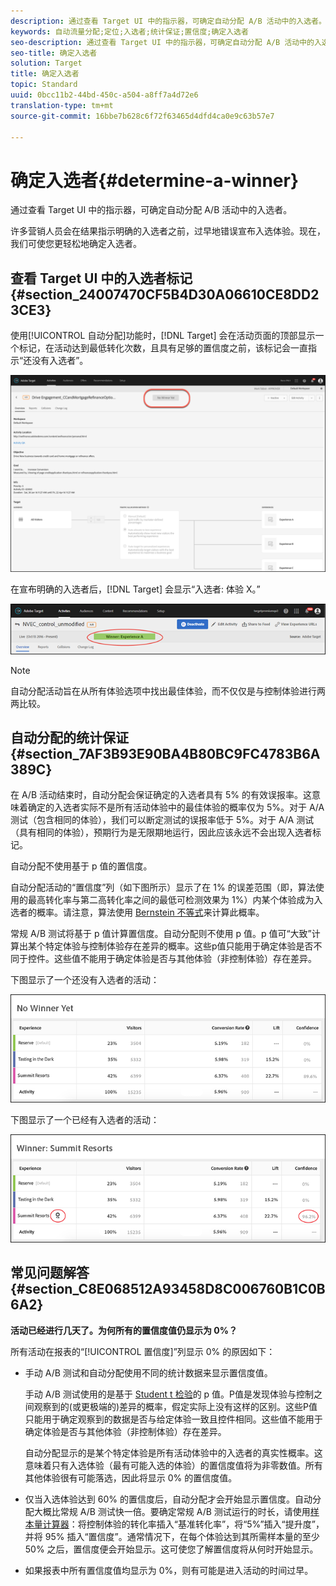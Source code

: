 ```yaml
---
description: 通过查看 Target UI 中的指示器，可确定自动分配 A/B 活动中的入选者。
keywords: 自动流量分配;定位;入选者;统计保证;置信度;确定入选者
seo-description: 通过查看 Target UI 中的指示器，可确定自动分配 A/B 活动中的入选者。
seo-title: 确定入选者
solution: Target
title: 确定入选者
topic: Standard
uuid: 0bcc11b2-44bd-450c-a504-a8ff7a4d72e6
translation-type: tm+mt
source-git-commit: 16bbe7b628c6f72f63465d4dfd4ca0e9c63b57e7

---
```



# 确定入选者{#determine-a-winner}

通过查看 Target UI 中的指示器，可确定自动分配 A/B 活动中的入选者。

许多营销人员会在结果指示明确的入选者之前，过早地错误宣布入选体验。现在，我们可使您更轻松地确定入选者。

## 查看 Target UI 中的入选者标记 {#section_24007470CF5B4D30A06610CE8DD23CE3}

使用[!UICONTROL 自动分配]功能时，[!DNL Target] 会在活动页面的顶部显示一个标记，在活动达到最低转化次数，且具有足够的置信度之前，该标记会一直指示“还没有入选者”。

![无入选徽章](/help/c-activities/automated-traffic-allocation/assets/no-winner.png)

在宣布明确的入选者后，[!DNL Target] 会显示“入选者: 体验 X。”

![](assets/auto_traffic_winner.png)

>[!NOTE]
>
>自动分配活动旨在从所有体验选项中找出最佳体验，而不仅仅是与控制体验进行两两比较。

## 自动分配的统计保证 {#section_7AF3B93E90BA4B80BC9FC4783B6A389C}

在 A/B 活动结束时，自动分配会保证确定的入选者具有 5% 的有效误报率。这意味着确定的入选者实际不是所有活动体验中的最佳体验的概率仅为 5%。对于 A/A 测试（包含相同的体验），我们可以断定测试的误报率低于 5%。对于 A/A 测试（具有相同的体验），预期行为是无限期地运行，因此应该永远不会出现入选者标记。

自动分配不使用基于 p 值的置信度。

自动分配活动的“置信度”列（如下图所示）显示了在 1% 的误差范围（即，算法使用的最高转化率与第二高转化率之间的最低可检测效果为 1%）内某个体验成为入选者的概率。请注意，算法使用 [Bernstein 不等式](https://en.wikipedia.org/wiki/Bernstein_inequalities_(probability_theory))来计算此概率。

常规 A/B 测试将基于 p 值计算置信度。自动分配则不使用 p 值。p 值可“大致”计算出某个特定体验与控制体验存在差异的概率。这些p值只能用于确定体验是否不同于控件。这些值不能用于确定体验是否与其他体验（非控制体验）存在差异。

下图显示了一个还没有入选者的活动：

![](assets/no_winner.png)

下图显示了一个已经有入选者的活动：

![](assets/winner_found.png)

## 常见问题解答 {#section_C8E068512A93458D8C006760B1C0B6A2}

**活动已经进行几天了。为何所有的置信度值仍显示为 0%？**

所有活动在报表的“[!UICONTROL 置信度]”列显示 0% 的原因如下：

* 手动 A/B 测试和自动分配使用不同的统计数据来显示置信度值。

   手动 A/B 测试使用的是基于 [Student t 检验](https://en.wikipedia.org/wiki/Student%27s_t-test)的 p 值。P值是发现体验与控制之间观察到的(或更极端的)差异的概率，假定实际上没有这样的区别。这些P值只能用于确定观察到的数据是否与给定体验一致且控件相同。这些值不能用于确定体验是否与其他体验（非控制体验）存在差异。

   自动分配显示的是某个特定体验是所有活动体验中的入选者的真实性概率。这意味着只有入选体验（最有可能入选的体验）的置信度值将为非零数值。所有其他体验很有可能落选，因此将显示 0% 的置信度值。

* 仅当入选体验达到 60% 的置信度后，自动分配才会开始显示置信度。自动分配大概比常规 A/B 测试快一倍。要确定常规 A/B 测试运行的时长，请使用[样本量计算器](https://docs.adobe.com/content/target-microsite/testcalculator.html)：将控制体验的转化率插入“基准转化率”，将“5%”插入“提升度”，并将 95% 插入“置信度”。通常情况下，在每个体验达到其所需样本量的至少 50% 之后，置信度便会开始显示。这可使您了解置信度将从何时开始显示。
* 如果报表中所有置信度值均显示为 0%，则有可能是进入活动的时间过早。

